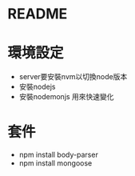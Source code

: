 # README

# 環境設定

- server要安裝nvm以切換node版本
- 安裝nodejs
- 安裝nodemonjs 用來快速變化

# 套件

- npm install body-parser
- npm install mongoose